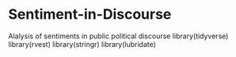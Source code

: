 # Sentiment-in-Discourse
Alalysis of sentiments in public political discourse
library(tidyverse)
library(rvest)
library(stringr)
library(lubridate)
